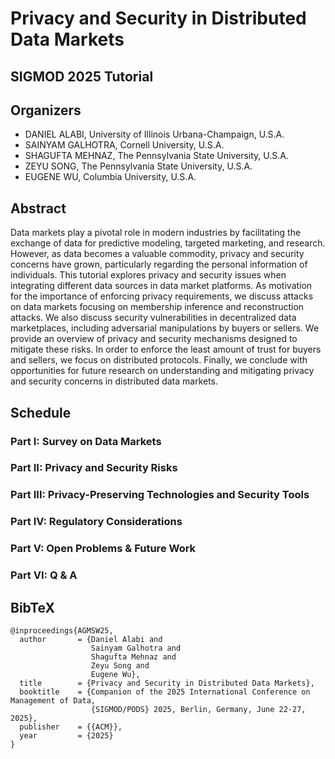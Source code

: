 # Privacy and Security in Distributed Data Markets

## SIGMOD 2025 Tutorial

## Organizers
* DANIEL ALABI, University of Illinois Urbana-Champaign, U.S.A.
* SAINYAM GALHOTRA, Cornell University, U.S.A.
* SHAGUFTA MEHNAZ, The Pennsylvania State University, U.S.A.
* ZEYU SONG, The Pennsylvania State University, U.S.A.
* EUGENE WU, Columbia University, U.S.A.

## Abstract

Data markets play a pivotal role in modern industries by facilitating the exchange of data for predictive
modeling, targeted marketing, and research. However, as data becomes a valuable commodity, privacy and
security concerns have grown, particularly regarding the personal information of individuals. This tutorial
explores privacy and security issues when integrating different data sources in data market platforms.
As motivation for the importance of enforcing privacy requirements, we discuss attacks on data markets
focusing on membership inference and reconstruction attacks. We also discuss security vulnerabilities in
decentralized data marketplaces, including adversarial manipulations by buyers or sellers. We provide an
overview of privacy and security mechanisms designed to mitigate these risks. In order to enforce the
least amount of trust for buyers and sellers, we focus on distributed protocols. Finally, we conclude with
opportunities for future research on understanding and mitigating privacy and security concerns in distributed
data markets.

## Schedule

### Part I: Survey on Data Markets

### Part II: Privacy and Security Risks

### Part III: Privacy-Preserving Technologies and Security Tools

### Part IV: Regulatory Considerations

### Part V: Open Problems & Future Work

### Part VI: Q & A

## BibTeX

```
@inproceedings{AGMSW25,
  author       = {Daniel Alabi and
                  Sainyam Galhotra and
                  Shagufta Mehnaz and
                  Zeyu Song and
                  Eugene Wu},
  title        = {Privacy and Security in Distributed Data Markets},
  booktitle    = {Companion of the 2025 International Conference on Management of Data,
                  {SIGMOD/PODS} 2025, Berlin, Germany, June 22-27, 2025},
  publisher    = {{ACM}},
  year         = {2025}
}
```
